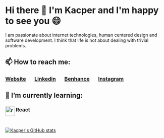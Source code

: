# Hi there 👋 I'm Kacper and I'm happy to see you 😄
I am passionate about internet technologies, human centered design and software development. I think that life is not about dealing with trivial problems. 

## 📫 How to reach me:
###  [Website](http://kacperwalter.com/) &nbsp; &nbsp; &nbsp; [Linkedin](https://www.linkedin.com/in/kacper-walter/) &nbsp; &nbsp; &nbsp; [Benhance](https://www.behance.net/kacwal4f66) &nbsp; &nbsp; &nbsp; [Instagram](https://www.instagram.com/wacperkalter/?hl=pl)

## 🌱 I’m currently learning:
### <img align="left" src="https://upload.wikimedia.org/wikipedia/commons/a/a7/React-icon.svg" alt="react" height="30"/> React
<br/>

[![Kacper's GitHub stats](https://github-readme-stats.vercel.app/api?username=kacperwalter&theme=react&show_icons=true)](https://github.com/anuraghazra/github-readme-stats)

